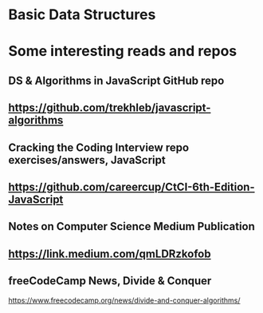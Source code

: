 # Basic Data Structures

# Some interesting reads and repos


## DS & Algorithms in JavaScript GitHub repo
https://github.com/trekhleb/javascript-algorithms
---

## Cracking the Coding Interview repo exercises/answers, JavaScript
https://github.com/careercup/CtCI-6th-Edition-JavaScript
---

## Notes on Computer Science Medium Publication
https://link.medium.com/qmLDRzkofob
---

## freeCodeCamp News, Divide & Conquer
https://www.freecodecamp.org/news/divide-and-conquer-algorithms/